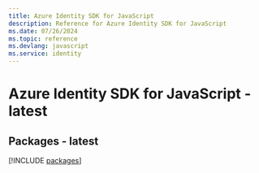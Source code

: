 ```yaml
---
title: Azure Identity SDK for JavaScript
description: Reference for Azure Identity SDK for JavaScript
ms.date: 07/26/2024
ms.topic: reference
ms.devlang: javascript
ms.service: identity
---
```

# Azure Identity SDK for JavaScript - latest
## Packages - latest
[!INCLUDE [packages](identity-index.md)]